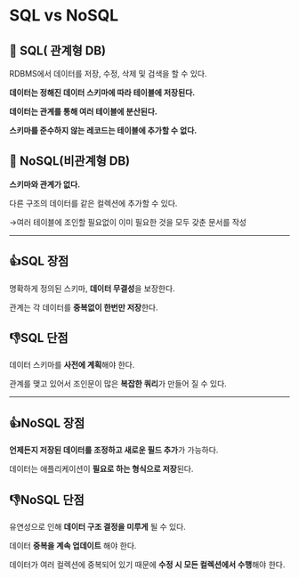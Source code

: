 # SQL vs NoSQL

## 📌 SQL( 관계형 DB)

RDBMS에서 데이터를 저장, 수정, 삭제 및 검색을 할 수 있다.

**데이터는 정해진 데이터 스키마에 따라 테이블에 저장된다.**

**데이터는 관계를 통해 여러 테이블에 분산된다.**

**스키마를 준수하지 않는 레코드는 테이블에 추가할 수 없다.**

## 📌 NoSQL(비관계형 DB)

**스키마와 관계가 없다.**

다른 구조의 데이터를 같은 컬렉션에 추가할 수 있다.

→여러 테이블에 조인할 필요없이 이미 필요한 것을 모두 갖춘 문서를 작성

---

## 👍**SQL 장점**

명확하게 정의된 스키마, **데이터 무결성**을 보장한다.

관계는 각 데이터를 **중복없이 한번만 저장**한다.

## 👎**SQL 단점**

데이터 스키마를 **사전에 계획**해야 한다.

관계를 맺고 있어서 조인문이 많은 **복잡한 쿼리**가 만들어 질 수 있다.

---

## 👍**NoSQL 장점**

**언제든지 저장된 데이터를 조정하고 새로운 필드 추가**가 가능하다.

데이터는 애플리케이션이 **필요로 하는 형식으로 저장**된다.

## 👎**NoSQL 단점**

유연성으로 인해 **데이터 구조 결정을 미루게** 될 수 있다.

데이터 **중복을 계속 업데이트** 해야 한다.

데이터가 여러 컬렉션에 중복되어 있기 때문에 **수정 시 모든 컬렉션에서 수행**해야 한다.
